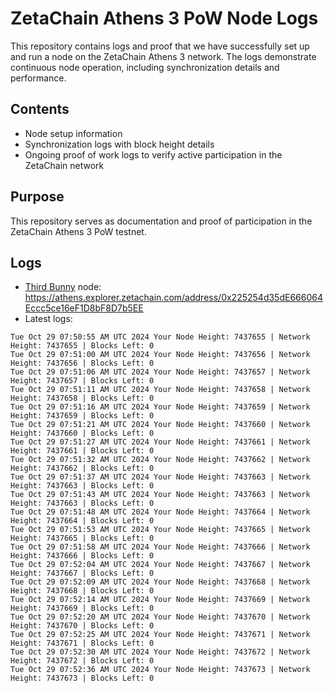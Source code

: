 # ZetaChain Athens 3 PoW Node Logs
This repository contains logs and proof that we have successfully set up and run a node on the ZetaChain Athens 3 network. The logs demonstrate continuous node operation, including synchronization details and performance.

## Contents
- Node setup information
- Synchronization logs with block height details
- Ongoing proof of work logs to verify active participation in the ZetaChain network

## Purpose
This repository serves as documentation and proof of participation in the ZetaChain Athens 3 PoW testnet.

## Logs

- [Third Bunny](https://thirdbunny.xyz/) node: https://athens.explorer.zetachain.com/address/0x225254d35dE666064Eccc5ce16eF1D8bF8D7b5EE
- Latest logs:
```
Tue Oct 29 07:50:55 AM UTC 2024 Your Node Height: 7437655 | Network Height: 7437655 | Blocks Left: 0
Tue Oct 29 07:51:00 AM UTC 2024 Your Node Height: 7437656 | Network Height: 7437656 | Blocks Left: 0
Tue Oct 29 07:51:06 AM UTC 2024 Your Node Height: 7437657 | Network Height: 7437657 | Blocks Left: 0
Tue Oct 29 07:51:11 AM UTC 2024 Your Node Height: 7437658 | Network Height: 7437658 | Blocks Left: 0
Tue Oct 29 07:51:16 AM UTC 2024 Your Node Height: 7437659 | Network Height: 7437659 | Blocks Left: 0
Tue Oct 29 07:51:21 AM UTC 2024 Your Node Height: 7437660 | Network Height: 7437660 | Blocks Left: 0
Tue Oct 29 07:51:27 AM UTC 2024 Your Node Height: 7437661 | Network Height: 7437661 | Blocks Left: 0
Tue Oct 29 07:51:32 AM UTC 2024 Your Node Height: 7437662 | Network Height: 7437662 | Blocks Left: 0
Tue Oct 29 07:51:37 AM UTC 2024 Your Node Height: 7437663 | Network Height: 7437663 | Blocks Left: 0
Tue Oct 29 07:51:43 AM UTC 2024 Your Node Height: 7437663 | Network Height: 7437663 | Blocks Left: 0
Tue Oct 29 07:51:48 AM UTC 2024 Your Node Height: 7437664 | Network Height: 7437664 | Blocks Left: 0
Tue Oct 29 07:51:53 AM UTC 2024 Your Node Height: 7437665 | Network Height: 7437665 | Blocks Left: 0
Tue Oct 29 07:51:58 AM UTC 2024 Your Node Height: 7437666 | Network Height: 7437666 | Blocks Left: 0
Tue Oct 29 07:52:04 AM UTC 2024 Your Node Height: 7437667 | Network Height: 7437667 | Blocks Left: 0
Tue Oct 29 07:52:09 AM UTC 2024 Your Node Height: 7437668 | Network Height: 7437668 | Blocks Left: 0
Tue Oct 29 07:52:14 AM UTC 2024 Your Node Height: 7437669 | Network Height: 7437669 | Blocks Left: 0
Tue Oct 29 07:52:20 AM UTC 2024 Your Node Height: 7437670 | Network Height: 7437670 | Blocks Left: 0
Tue Oct 29 07:52:25 AM UTC 2024 Your Node Height: 7437671 | Network Height: 7437671 | Blocks Left: 0
Tue Oct 29 07:52:30 AM UTC 2024 Your Node Height: 7437672 | Network Height: 7437672 | Blocks Left: 0
Tue Oct 29 07:52:36 AM UTC 2024 Your Node Height: 7437673 | Network Height: 7437673 | Blocks Left: 0
```
